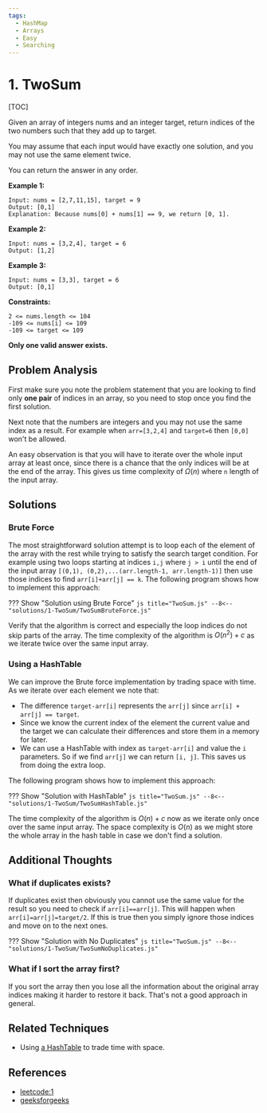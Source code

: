 ```yaml
---
tags:
  - HashMap
  - Arrays
  - Easy
  - Searching
---
```


# 1. TwoSum

[TOC]

Given an array of integers nums and an integer target, return indices of the two numbers such that they add up to target.

You may assume that each input would have exactly one solution, and you may not use the same element twice.

You can return the answer in any order.

**Example 1:**
```
Input: nums = [2,7,11,15], target = 9
Output: [0,1]
Explanation: Because nums[0] + nums[1] == 9, we return [0, 1].
```
**Example 2:**
```
Input: nums = [3,2,4], target = 6
Output: [1,2]
```
**Example 3:**
```
Input: nums = [3,3], target = 6
Output: [0,1]
```

**Constraints:**
```
2 <= nums.length <= 104
-109 <= nums[i] <= 109
-109 <= target <= 109
```

**Only one valid answer exists.**

## Problem Analysis

First make sure you note the problem statement that you are looking to find only **one pair** of indices in an array, so you need to stop once you find the first solution.

Next note that the numbers are integers and you may not use the same index as a result. For example when `arr=[3,2,4]` and `target=6` then `[0,0]` won't be allowed.

An easy observation is that you will have to iterate over the whole input array at least once, since there is a chance that the only indices will be at the end of the array. This gives us time complexity of $\Omega(n)$ where `n` length of the input array.

## Solutions

### Brute Force
The most straightforward solution attempt is to loop each of the element of the array with the rest while trying to satisfy the search target condition. For example using two loops starting at indices `i,j` where `j > i` until the end of the input array `[(0,1), (0,2),...(arr.length-1, arr.length-1)]` then use those indices to find `arr[i]+arr[j] == k`. The following program shows how to implement this approach:

??? Show "Solution using Brute Force"
    ```js title="TwoSum.js"
    --8<-- "solutions/1-TwoSum/TwoSumBruteForce.js"
    ```

Verify that the algorithm is correct and especially the loop indices do not skip parts of the array. The time complexity of the algorithm is $O(n^2)+c$ as we iterate twice over the same input array.

### Using a HashTable

We can improve the Brute force implementation by trading space with time. As we iterate over each element we note that:

- The difference `target-arr[i]` represents the `arr[j]` since `arr[i] + arr[j] == target`.
- Since we know the current index of the element the current value and the target we can calculate their differences and store them in a memory for later.
- We can use a HashTable with index as `target-arr[i]` and value the `i` parameters. So if we find `arr[j]` we can return `[i, j]`. This saves us from doing the extra loop.
 
The following program shows how to implement this approach:

??? Show "Solution with HashTable"
    ```js title="TwoSum.js"
    --8<-- "solutions/1-TwoSum/TwoSumHashTable.js"
    ```

The time complexity of the algorithm is $O(n)+c$ now as we iterate only once over the same input array. The space complexity is $O(n)$ as we might store the whole array in the hash table in case we don't find a solution.

## Additional Thoughts

### What if duplicates exists?

If duplicates exist then obviously you cannot use the same value for the result so you need to check if `arr[i]==arr[j]`. This will happen when `arr[i]=arr[j]=target/2`. If this is true then you simply ignore those indices and move on to the next ones.

??? Show "Solution with No Duplicates"
    ```js title="TwoSum.js"
    --8<-- "solutions/1-TwoSum/TwoSumNoDuplicates.js"
    ```

### What if I sort the array first?

If you sort the array then you lose all the information about the original array indices making it harder to restore it back. That's not a good approach in general.

## Related Techniques

* Using [a HashTable](/techniques/#2-consider-trading-time-with-space) to trade time with space.

## References
* [leetcode:1](https://leetcode.com/problems/two-sum/)
* [geeksforgeeks](https://www.geeksforgeeks.org/given-an-array-a-and-a-number-x-check-for-pair-in-a-with-sum-as-x/)